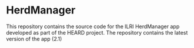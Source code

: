 # HerdManager

This repository contains the source code for the ILRI HerdManager app developed as part of the HEARD project. 
The repository contains the latest version of the app (2.1)
